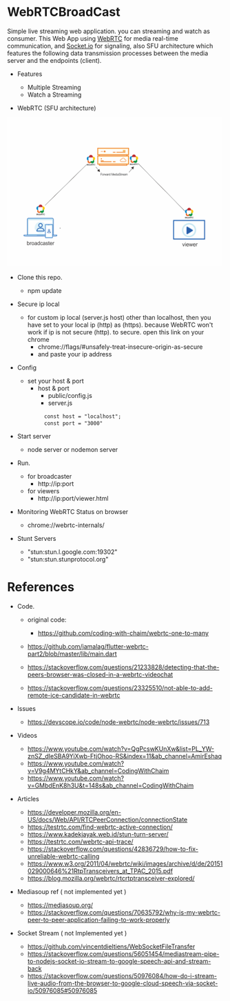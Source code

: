 # WebRTCBroadCast
Simple live streaming web application. you can streaming and watch as consumer. This Web App using <a href="https://webrtc.org">WebRTC</a> for media real-time communication, and <a href="https://socket.io">Socket.io</a> for signaling, also  SFU architecture which features the following data transmission processes between the media server and the endpoints (client).

- Features
  - Multiple Streaming
  - Watch a Streaming

- WebRTC (SFU architecture) 
<img src="public/img/sfu.png" width="500">

- Clone this repo.
  - npm update


- Secure ip local
  - for custom ip local (server.js host) other than localhost, then you have set to your local ip (http) as (https). because WebRTC won't work if ip is not secure (http).
    to secure. open this link on your chrome
     - chrome://flags/#unsafely-treat-insecure-origin-as-secure
     - and paste your ip address 

- Config
  - set your host & port
     - host & port
        - public/config.js
        - server.js
        ```
          const host = "localhost";
          const port = "3000"
        ```

- Start server
  - node server or nodemon server

- Run.
  - for broadcaster
    - http://ip:port
  - for viewers
    - http://ip:port/viewer.html

- Monitoring WebRTC Status on browser
    - chrome://webrtc-internals/

- Stunt Servers
    - "stun:stun.l.google.com:19302"
    - "stun:stun.stunprotocol.org"


# References
  
  - Code.
    - original code:
       - https://github.com/coding-with-chaim/webrtc-one-to-many

    - https://github.com/jamalag/flutter-webrtc-part2/blob/master/lib/main.dart
    - https://stackoverflow.com/questions/21233828/detecting-that-the-peers-browser-was-closed-in-a-webrtc-videochat
    - https://stackoverflow.com/questions/23325510/not-able-to-add-remote-ice-candidate-in-webrtc
  
  - Issues 
    - https://devscope.io/code/node-webrtc/node-webrtc/issues/713

  - Videos
    - https://www.youtube.com/watch?v=QgPcswKUnXw&list=PL_YW-znSZ_dIeSBA9YiXwb-FtjOhoo-RS&index=11&ab_channel=AmirEshaq
    - https://www.youtube.com/watch?v=V9g4MYtCHkY&ab_channel=CodingWithChaim  
    - https://www.youtube.com/watch?v=GMbdEnK8h3U&t=148s&ab_channel=CodingWithChaim 
    
  - Articles
    - https://developer.mozilla.org/en-US/docs/Web/API/RTCPeerConnection/connectionState
    - https://testrtc.com/find-webrtc-active-connection/
    - https://www.kadekjayak.web.id/stun-turn-server/
    - https://testrtc.com/webrtc-api-trace/
    - https://stackoverflow.com/questions/42836729/how-to-fix-unreliable-webrtc-calling
    - https://www.w3.org/2011/04/webrtc/wiki/images/archive/d/de/20151029000646%21RtpTransceivers_at_TPAC_2015.pdf
    - https://blog.mozilla.org/webrtc/rtcrtptransceiver-explored/

  - Mediasoup ref ( not implemented yet ) 
    - https://mediasoup.org/
    - https://stackoverflow.com/questions/70635792/why-is-my-webrtc-peer-to-peer-application-failing-to-work-properly
  
  - Socket Stream ( not Implemented yet )
    - https://github.com/vincentdieltiens/WebSocketFileTransfer
    - https://stackoverflow.com/questions/56051454/mediastream-pipe-to-nodejs-socket-io-stream-to-google-speech-api-and-stream-back
    - https://stackoverflow.com/questions/50976084/how-do-i-stream-live-audio-from-the-browser-to-google-cloud-speech-via-socket-io/50976085#50976085
    
